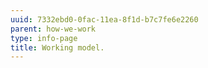 ```yaml
---
uuid: 7332ebd0-0fac-11ea-8f1d-b7c7fe6e2260
parent: how-we-work
type: info-page
title: Working model.
---
```


